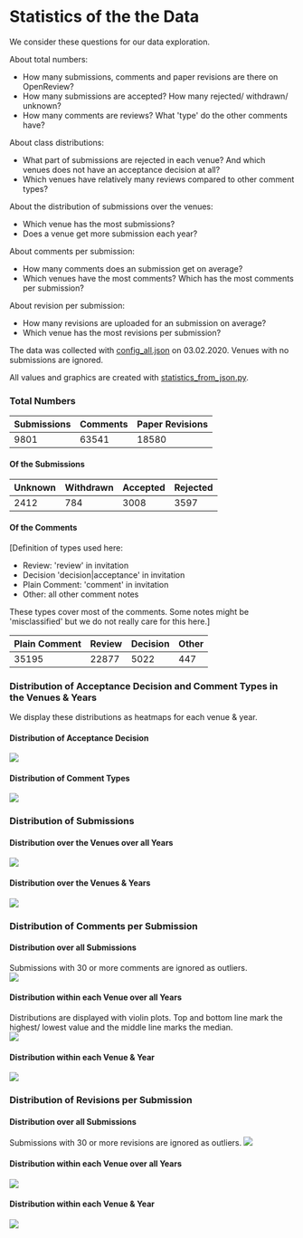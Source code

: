 # Statistics of the the Data
We consider these questions for our data exploration.

About total numbers:
- How many submissions, comments and paper revisions are there on OpenReview?
- How many submissions are accepted? How many rejected/ withdrawn/ unknown?
- How many comments are reviews? What 'type' do the other comments have?

About class distributions:
- What part of submissions are rejected in each venue? And which venues does not have an acceptance decision at all?
- Which venues have relatively many reviews compared to other comment types?

About the distribution of submissions over the venues:
- Which venue has the most submissions?
- Does a venue get more submission each year?

About comments per submission:
- How many comments does an submission get on average?
- Which venues have the most comments? Which has the most comments per submission? 

About revision per submission:
- How many revisions are uploaded for an submission on average?
- Which venue has the most revisions per submission? 

The data was collected with [config_all.json](../config_all.json) on 03.02.2020. 
Venues with no submissions are ignored.

All values and graphics are created with [statistics_from_json.py](../statistics_from_json.py).

### Total Numbers
|Submissions   |Comments   |Paper Revisions|
|---|---|---|
|9801   |63541 | 18580   |

#### Of the Submissions

|Unknown   |Withdrawn   |Accepted   |Rejected   |
|---|---|---|---|
|2412 |784   |3008   |3597   |

#### Of the Comments

[Definition of types used here:
- Review: 'review' in invitation
- Decision 'decision|acceptance' in invitation
- Plain Comment: 'comment' in invitation
- Other: all other comment notes

These types cover most of the comments. Some notes might be 'misclassified' but we do not really care for this here.]

|Plain Comment|Review|Decision|Other   |
|---          |---   |---     |---|
|35195        |22877 |5022    |447   |

### Distribution of Acceptance Decision and Comment Types in the Venues & Years

We display these distributions as heatmaps for each venue & year.
#### Distribution of Acceptance Decision
![](../resources/label_fig.svg )
#### Distribution of Comment Types
![](../resources/comment_type_heatmap.svg )

### Distribution of Submissions

#### Distribution over the Venues over all Years
![](../resources/venue_sub_bar.svg )

#### Distribution over the Venues & Years
![](../resources/venueyear_sub_bar.svg )

### Distribution of Comments per Submission
#### Distribution over all Submissions
Submissions with 30 or more comments are ignored as outliers.  
![](../resources/comment_distribution.svg )

#### Distribution within each Venue over all Years
Distributions are displayed with violin plots. Top and bottom line mark the highest/ lowest value and the middle line marks the median.  
![](../resources/venue_comment_distribution.svg )

#### Distribution within each Venue & Year
![](../resources/venueyear_comment_distribution.svg )

### Distribution of Revisions per Submission
#### Distribution over all Submissions
Submissions with 30 or more revisions are ignored as outliers.
![](../resources/revision_distribution.svg )

#### Distribution within each Venue over all Years
![](../resources/venue_revision_distribution.svg )

#### Distribution within each Venue & Year
![](../resources/venueyear_revision_distribution.svg )